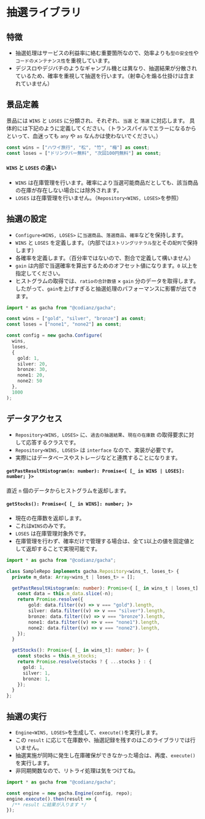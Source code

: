 # 抽選ライブラリ

## 特徴

* 抽選処理はサービスの利益率に絡む重要箇所なので、効率よりも`型の安全性`や`コードのメンテナンス性`を重視しています。
* デジスロやデジバチのようなギャンブル機とは異なり、抽選結果が分散されているため、確率を重視して抽選を行います。（射幸心を煽る仕掛けは含まれていません）


## 景品定義

景品には `WINS` と `LOSES` に分類され、それぞれ、`当選` と `落選` に対応します。
具体的には下記のように定義してください。（トランスパイルでエラーになるからといって、血迷っても `any` や `as` なんかは使わないでください。）

```ts
const wins = ["ハワイ旅行", "松", "竹", "梅"] as const;
const loses = ["ドリンクバー無料", "次回100円無料"] as const;
```

#### `WINS` と `LOSES` の違い

* `WINS` は在庫管理を行います。確率により当選可能商品だとしても、該当商品の在庫が存在しない場合には除外されます。
* `LOSES` は在庫管理を行いません。（`Repository<WINS, LOSES>`を参照）

## 抽選の設定

* `Configure<WINS, LOSES>` に`当選商品`、`落選商品`、`確率`などを保持します。
* `WINS` と `LOSES` を定義します。（内部では`ストリングリテラル型`とその`配列`で保持します）
* 各確率を定義します。（百分率ではないので、割合で定義して構いません）
* `gain` は内部で当選確率を算出するためのオフセット値になります。`0` 以上を指定してください。
* ヒストグラムの取得では、`ratioの合計数値` × `gain` 分のデータを取得します。したがって、`gain`を上げすぎると抽選処理のパフォーマンスに影響が出てきます。


```ts
import * as gacha from "@codianz/gacha";

const wins = ["gold", "silver", "bronze"] as const;
const loses = ["none1", "none2"] as const;

const config = new gacha.Configure(
  wins,
  loses,
  {
    gold: 1,
    silver: 20,
    bronze: 30,
    none1: 20,
    none2: 50
  },
  1000
);
```

## データアクセス

* `Repository<WINS, LOSES>` に、`過去の抽選結果`、`現在の在庫数` の取得要求に対して応答するクラスです。
* `Repository<WINS, LOSES>` は `interface` なので、実装が必要です。
* 実際にはデータベースやストレージなどと連携することになります。

#### `getPastResultHistogram(n: number): Promise<{ [_ in WINS | LOSES]: number; }>`

直近 `n` 個のデータからヒストグラムを返却します。

#### `getStocks(): Promise<{ [_ in WINS]: number; }>`

* 現在の在庫数を返却します。
* これは`WINS`のみです。
* `LOSES` は在庫管理対象外です。
* 在庫管理を行わず、確率だけで管理する場合は、全て`1`以上の値を固定値として返却することで実現可能です。


```ts
import * as gacha from "@codianz/gacha";

class SampleRepo implements gacha.Repository<wins_t, loses_t> {
  private m_data: Array<wins_t | loses_t> = [];

  getPastResultHistogram(n: number): Promise<{ [_ in wins_t | loses_t]: number; }> {
    const data = this.m_data.slice(-n);
    return Promise.resolve({
        gold: data.filter((v) => v === "gold").length,
        silver: data.filter((v) => v === "silver").length,
        bronze: data.filter((v) => v === "bronze").length,
        none1: data.filter((v) => v === "none1").length,
        none2: data.filter((v) => v === "none2").length,
    });
  }

  getStocks(): Promise<{ [_ in wins_t]: number; }> {
    const stocks = this.m_stocks;
    return Promise.resolve(stocks ? { ...stocks } : {
      gold: 1,
      silver: 1,
      bronze: 1,
    });
  }
};
```

## 抽選の実行

* `Engine<WINS, LOSES>`を生成して、`execute()`を実行します。 
* この `result` に応じて在庫数や、抽選記録を残すのはこのライブラリでは行いません。
* 抽選実施が同時に発生し在庫確保ができなかった場合は、再度、`execute()`を実行します。
* 非同期関数なので、リトライ処理は気をつけてね。

```ts
import * as gacha from "@codianz/gacha";

const engine = new gacha.Engine(config, repo);
engine.execute().then(result => {
  /** result に結果が入ります */
});
```